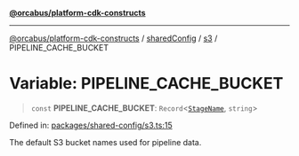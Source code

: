 [**@orcabus/platform-cdk-constructs**](../../../../../../README.md)

***

[@orcabus/platform-cdk-constructs](../../../../../../README.md) / [sharedConfig](../../../README.md) / [s3](../README.md) / PIPELINE\_CACHE\_BUCKET

# Variable: PIPELINE\_CACHE\_BUCKET

> `const` **PIPELINE\_CACHE\_BUCKET**: `Record`\<[`StageName`](../../account/type-aliases/StageName.md), `string`\>

Defined in: [packages/shared-config/s3.ts:15](https://github.com/OrcaBus/platform-cdk-constructs/blob/main/packages/shared-config/s3.ts#L15)

The default S3 bucket names used for pipeline data.
